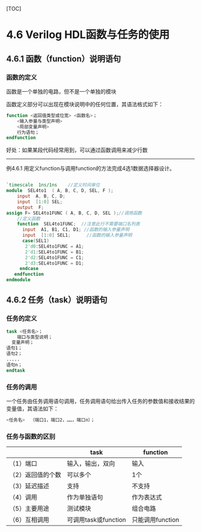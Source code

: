 [TOC]

# 4.6 Verilog HDL函数与任务的使用

## 4.6.1 函数（function）说明语句

### 函数的定义

函数是一个单独的电路，但不是一个单独的模块

函数定义部分可以出现在模块说明中的任何位置，其语法格式如下：

```verilog
function <返回值类型或位宽> <函数名>；
    <输入参量与类型声明>
    <局部变量声明>
    行为语句；
endfunction

```

好处：如果某段代码经常用到，可以通过函数调用来减少行数

---

例4.6.1  用定义function与调用function的方法完成4选1数据选择器设计。

```verilog

`timescale  1ns/1ns    //定义时间单位
module  SEL4to1  ( A, B, C, D, SEL, F );
    input  A, B, C, D;
    input  [1:0] SEL;
    output  F;
assign F= SEL4to1FUNC ( A, B, C, D, SEL );//调用函数
    //定义函数
    function  SEL4to1FUNC;  //注意此行不需要端口名列表
      input  A1, B1, C1, D1; //函数的输入参量声明
      input  [1:0] SEL1;      //函数的输入参量声明
      case(SEL1)
       2'd0:SEL4to1FUNC = A1;
       2'd1:SEL4to1FUNC = B1;
       2'd2:SEL4to1FUNC = C1;
       2'd3:SEL4to1FUNC = D1;
     endcase
   endfunction
endmodule

```

## 4.6.2 任务（task）说明语句

###  任务的定义

```verilog
task <任务名>；
    端口与类型说明；
  变量声明；
语句1；
语句2；
.....
语句n；
endtask

```

### 任务的调用

一个任务由任务调用语句调用，任务调用语句给出传入任务的参数值和接收结果的变量值，其语法如下：

```verilog
<任务名>  （端口1，端口2，……，端口n）；
```

### 任务与函数的区别

|                               | task                             | function             |
| ----------------------------- | ------------------------------------ | ------------------------ |
| （1）端口         | 输入，输出，双向                 | 输入                 |
| （2）返回值的个数 | 可以多个                         | 1个              |
| （3）延迟描述     | 支持                 | 不支持               |
| （4）调用         | 作为单独语句                         | 作为表达式           |
| （5）主要用途     | 测试模块                         | 组合电路             |
| （6）互相调用     | 可调用task或function | 只能调用function |